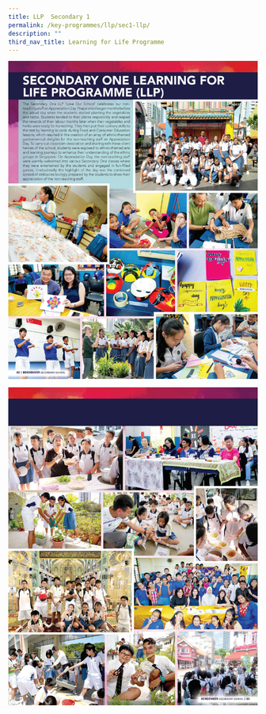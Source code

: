 ```yaml
---
title: LLP  Secondary 1
permalink: /key-programmes/llp/sec1-llp/
description: ""
third_nav_title: Learning for Life Programme
---
```


![Secondary One Learning for Life Programme](/images/Keyprogrammes/llps1-01.jpeg)

![Secondary One Learning for Life Programme](/images/Keyprogrammes/llps1-02.jpeg)